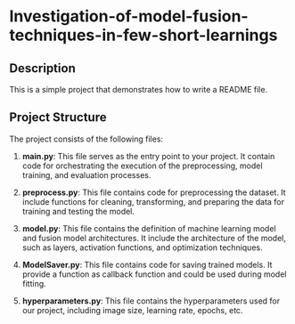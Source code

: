 # Investigation-of-model-fusion-techniques-in-few-short-learnings


## Description
This is a simple project that demonstrates how to write a README file.

## Project Structure
The project consists of the following files:

1. **main.py**: This file serves as the entry point to your project. It contain code for orchestrating the execution of the preprocessing, model training, and evaluation processes.

2. **preprocess.py**: This file contains code for preprocessing the dataset. It include functions for cleaning, transforming, and preparing the data for training and testing the model.

3. **model.py**: This file contains the definition of machine learning model and fusion model architectures. It include the architecture of the model, such as layers, activation functions, and optimization techniques.

4. **ModelSaver.py**: This file contains code for saving trained models. It provide a function as callback function and could be used during model fitting.

5. **hyperparameters.py**: This file contains the hyperparameters used for our project, including image size, learning rate, epochs, etc.


